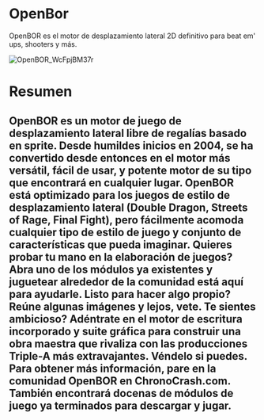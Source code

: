 # OpenBor
 OpenBOR es el motor de desplazamiento lateral 2D definitivo para beat em' ups, shooters y más. 
 
![OpenBOR_WcFpjBM37r](https://github.com/user-attachments/assets/4c72bd76-77a9-41fd-85c7-1e3a007be1ff)

# Resumen
## OpenBOR es un motor de juego de desplazamiento lateral libre de regalías basado en sprite. Desde humildes inicios en 2004, se ha convertido desde entonces en el motor más versátil, fácil de usar, y potente motor de su tipo que encontrará en cualquier lugar. OpenBOR está optimizado para los juegos de estilo de desplazamiento lateral (Double Dragon, Streets of Rage, Final Fight), pero fácilmente acomoda cualquier tipo de estilo de juego y conjunto de características que pueda imaginar. Quieres probar tu mano en la elaboración de juegos? Abra uno de los módulos ya existentes y juguetear alrededor de la comunidad está aquí para ayudarle. Listo para hacer algo propio? Reúne algunas imágenes y lejos, vete. Te sientes ambicioso? Adéntrate en el motor de escritura incorporado y suite gráfica para construir una obra maestra que rivaliza con las producciones Triple-A más extravajantes. Véndelo si puedes. Para obtener más información, pare en la comunidad OpenBOR en ChronoCrash.com. También encontrará docenas de módulos de juego ya terminados para descargar y jugar.
